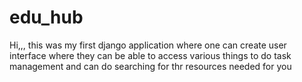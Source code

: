 # edu_hub
Hi,,,
this was my first django application where one can create user interface where they can be able to access various things to do task management and can do searching for thr resources needed for you 
